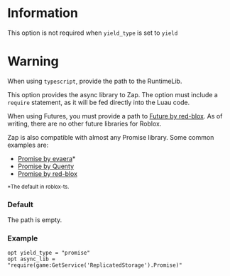 # Information

This option is not required when `yield_type` is set to `yield`

# Warning

When using `typescript`, provide the path to the RuntimeLib.

This option provides the async library to Zap. The option must include a `require` statement, as it will be fed directly into the Luau code.

When using Futures, you must provide a path to [Future by red-blox](https://github.com/red-blox/Util/tree/main/libs/Future). As of writing, there are no other future libraries for Roblox.

Zap is also compatible with almost any Promise library. Some common examples are:

- [Promise by evaera](https://github.com/evaera/roblox-lua-promise/)\*
- [Promise by Quenty](https://github.com/Quenty/NevermoreEngine/tree/main/src/promise)
- [Promise by red-blox](https://github.com/red-blox/Util/tree/main/libs/Promise)

<sup>\*The default in roblox-ts.</sup>

### Default

The path is empty.

### Example

```zap
opt yield_type = "promise"
opt async_lib = "require(game:GetService('ReplicatedStorage').Promise)"
```
